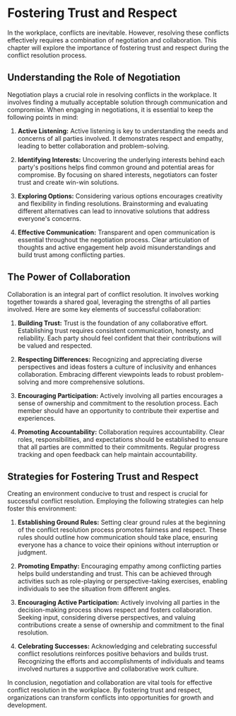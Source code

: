 Fostering Trust and Respect
============================================================================================

In the workplace, conflicts are inevitable. However, resolving these conflicts effectively requires a combination of negotiation and collaboration. This chapter will explore the importance of fostering trust and respect during the conflict resolution process.

Understanding the Role of Negotiation
-------------------------------------

Negotiation plays a crucial role in resolving conflicts in the workplace. It involves finding a mutually acceptable solution through communication and compromise. When engaging in negotiations, it is essential to keep the following points in mind:

1. **Active Listening:** Active listening is key to understanding the needs and concerns of all parties involved. It demonstrates respect and empathy, leading to better collaboration and problem-solving.

2. **Identifying Interests:** Uncovering the underlying interests behind each party's positions helps find common ground and potential areas for compromise. By focusing on shared interests, negotiators can foster trust and create win-win solutions.

3. **Exploring Options:** Considering various options encourages creativity and flexibility in finding resolutions. Brainstorming and evaluating different alternatives can lead to innovative solutions that address everyone's concerns.

4. **Effective Communication:** Transparent and open communication is essential throughout the negotiation process. Clear articulation of thoughts and active engagement help avoid misunderstandings and build trust among conflicting parties.

The Power of Collaboration
--------------------------

Collaboration is an integral part of conflict resolution. It involves working together towards a shared goal, leveraging the strengths of all parties involved. Here are some key elements of successful collaboration:

1. **Building Trust:** Trust is the foundation of any collaborative effort. Establishing trust requires consistent communication, honesty, and reliability. Each party should feel confident that their contributions will be valued and respected.

2. **Respecting Differences:** Recognizing and appreciating diverse perspectives and ideas fosters a culture of inclusivity and enhances collaboration. Embracing different viewpoints leads to robust problem-solving and more comprehensive solutions.

3. **Encouraging Participation:** Actively involving all parties encourages a sense of ownership and commitment to the resolution process. Each member should have an opportunity to contribute their expertise and experiences.

4. **Promoting Accountability:** Collaboration requires accountability. Clear roles, responsibilities, and expectations should be established to ensure that all parties are committed to their commitments. Regular progress tracking and open feedback can help maintain accountability.

Strategies for Fostering Trust and Respect
------------------------------------------

Creating an environment conducive to trust and respect is crucial for successful conflict resolution. Employing the following strategies can help foster this environment:

1. **Establishing Ground Rules:** Setting clear ground rules at the beginning of the conflict resolution process promotes fairness and respect. These rules should outline how communication should take place, ensuring everyone has a chance to voice their opinions without interruption or judgment.

2. **Promoting Empathy:** Encouraging empathy among conflicting parties helps build understanding and trust. This can be achieved through activities such as role-playing or perspective-taking exercises, enabling individuals to see the situation from different angles.

3. **Encouraging Active Participation:** Actively involving all parties in the decision-making process shows respect and fosters collaboration. Seeking input, considering diverse perspectives, and valuing contributions create a sense of ownership and commitment to the final resolution.

4. **Celebrating Successes:** Acknowledging and celebrating successful conflict resolutions reinforces positive behaviors and builds trust. Recognizing the efforts and accomplishments of individuals and teams involved nurtures a supportive and collaborative work culture.

In conclusion, negotiation and collaboration are vital tools for effective conflict resolution in the workplace. By fostering trust and respect, organizations can transform conflicts into opportunities for growth and development.
